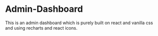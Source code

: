 # Admin-Dashboard
This is an admin dashboard which is purely built on react and vanilla css and using recharts and react icons.
